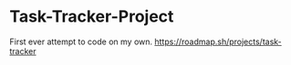 # Task-Tracker-Project
First ever attempt to code on my own.
https://roadmap.sh/projects/task-tracker

